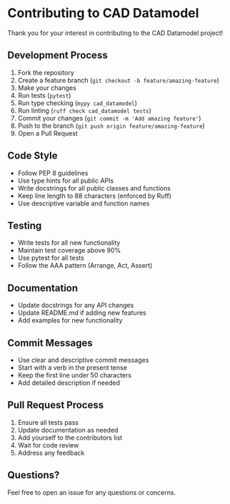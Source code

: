 # Contributing to CAD Datamodel

Thank you for your interest in contributing to the CAD Datamodel project!

## Development Process

1. Fork the repository
2. Create a feature branch (`git checkout -b feature/amazing-feature`)
3. Make your changes
4. Run tests (`pytest`)
5. Run type checking (`mypy cad_datamodel`)
6. Run linting (`ruff check cad_datamodel tests`)
7. Commit your changes (`git commit -m 'Add amazing feature'`)
8. Push to the branch (`git push origin feature/amazing-feature`)
9. Open a Pull Request

## Code Style

- Follow PEP 8 guidelines
- Use type hints for all public APIs
- Write docstrings for all public classes and functions
- Keep line length to 88 characters (enforced by Ruff)
- Use descriptive variable and function names

## Testing

- Write tests for all new functionality
- Maintain test coverage above 90%
- Use pytest for all tests
- Follow the AAA pattern (Arrange, Act, Assert)

## Documentation

- Update docstrings for any API changes
- Update README.md if adding new features
- Add examples for new functionality

## Commit Messages

- Use clear and descriptive commit messages
- Start with a verb in the present tense
- Keep the first line under 50 characters
- Add detailed description if needed

## Pull Request Process

1. Ensure all tests pass
2. Update documentation as needed
3. Add yourself to the contributors list
4. Wait for code review
5. Address any feedback

## Questions?

Feel free to open an issue for any questions or concerns.